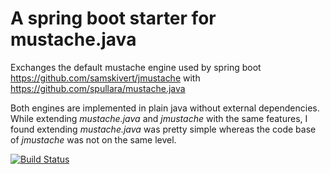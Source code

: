 # A spring boot starter for mustache.java

Exchanges the default mustache engine used by spring boot https://github.com/samskivert/jmustache with https://github.com/spullara/mustache.java

Both engines are implemented in plain java without external dependencies.
While extending *mustache.java* and *jmustache* with the same features, I found extending
*mustache.java* was pretty simple whereas the code base of *jmustache* was not on the same level.

[![Build Status](https://travis-ci.org/AndreasKl/mustache.java-spring-boot-starter.svg?branch=master)](https://travis-ci.org/AndreasKl/mustache.java-spring-boot-starter)
